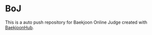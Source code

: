 # BoJ
This is a auto push repository for Baekjoon Online Judge created with [BaekjoonHub](https://github.com/BaekjoonHub/BaekjoonHub).
